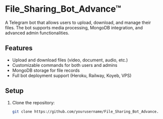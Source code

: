 # File_Sharing_Bot_Advance™

A Telegram bot that allows users to upload, download, and manage their files. The bot supports media processing, MongoDB integration, and advanced admin functionalities.

## Features
- Upload and download files (video, document, audio, etc.)
- Customizable commands for both users and admins
- MongoDB storage for file records
- Full bot deployment support (Heroku, Railway, Koyeb, VPS)

## Setup

1. Clone the repository:
   ```bash
   git clone https://github.com/yourusername/File_Sharing_Bot_Advance.git
